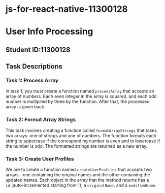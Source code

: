 # js-for-react-native-11300128
# User Info Processing

## Student ID:11300128

## Task Descriptions

### Task 1: Process Array
In task 1, you must create a function named `processArray` that accepts an array of numbers. Each even integer in the array is squared, and each odd number is multiplied by three by the function. After that, the processed array is given back.

### Task 2: Format Array Strings
This task involves creating a function called `formatArrayStrings` that takes two arrays: one of strings and one of numbers. The function formats each string to uppercase if the corresponding number is even and to lowercase if the number is odd. The formatted strings are returned as a new array.

### Task 3: Create User Profiles
We are to create a function named `createUserProfiles` that accepts two arrays—one containing the original names and the other containing the updated names. Each object in the array that the method returns has a `id` (auto-incremented starting from 1), a `originalName`, and a `modifiedName`.

